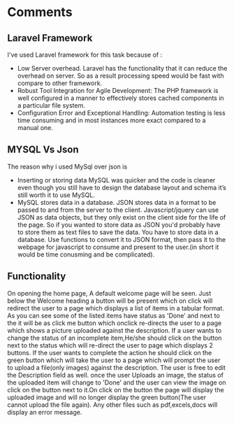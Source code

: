
# Comments

## Laravel Framework
I've used Laravel framework for this task because of :
- Low Server overhead.
Laravel has the functionality that it can reduce the overhead on server. So as a result processing speed would be fast with compare to other framework.
- Robust Tool Integration for Agile Development:
 The PHP framework is well configured in a manner to effectively stores cached components in a particular file system.
 - Configuration Error and Exceptional Handling:
 Automation testing is less time consuming and in most instances more exact compared to a manual one.
 
 ## MYSQL Vs Json
The reason why i used MySql over json is 
- Inserting or storing data MySQL was quicker and the code is cleaner even though you still have to design the database layout and schema it’s still worth it to use MySQL.
- MySQL stores data in a database. JSON stores data in a format to be passed to and from the server to the client. Javascript/jquery can use JSON as data objects, but they only exist on the client side for the life of the page.
So if you wanted to store data as JSON you'd probably have to store them as text files to save the data.
You have to store data in a database. Use functions to convert it to JSON format, then pass it to the webpage for javascript to consume and present to the user.(in short it would be time conusming and be complicated).

## Functionality  
On opening the home page, A default welcome page will be seen. Just below the Welcome heading a button will be present which on click will redirect the user to a page which displays a list of items in a tabular format.
As you can see some of the listed items have status as 'Done' and next to the it will be as click me button which onclick re-directs the user to a page which shows a picture uploaded against the description.
If a user wants to change the status of an incomplete item,He/she should click on the button next to the status which will re-direct the user to page which displays 2 buttons. If the user wants to complete the action he should click on the green button which will take the user to a page which will prompt the user to upload a file(only images) against the description. The user is free to edit the Description field as well. once the user Uploads an image, the status of the uploaded item will change to 'Done' and the user can view the image on click on the button next to it.On click on the button the page will display the uploaded image and will no longer display the green button(The user cannot upload the file again). Any other files such as pdf,excels,docs will display an error message.
